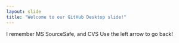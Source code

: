 ```yaml
---
layout: slide
title: "Welcome to our GitHub Desktop slide!"
---
```

I remember MS SourceSafe, and CVS
Use the left arrow to go back!